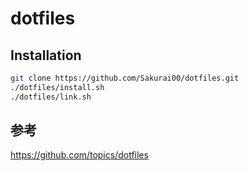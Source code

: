 # dotfiles

## Installation
```bash
git clone https://github.com/Sakurai00/dotfiles.git
./dotfiles/install.sh
./dotfiles/link.sh
```



## 参考
https://github.com/topics/dotfiles
